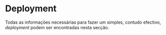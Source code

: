 # Deployment

Todas as informações necessárias para fazer um simples, contudo efectivo, *deployment* podem ser encontradas nesta
secção.
